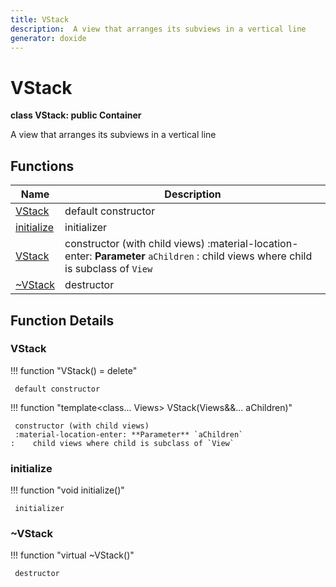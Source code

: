 ```yaml
---
title: VStack
description:  A view that arranges its subviews in a vertical line 
generator: doxide
---
```



# VStack

**class VStack: public Container**

 A view that arranges its subviews in a vertical line
  


## Functions

| Name | Description |
| ---- | ----------- |
| [VStack](#VStack) |  default constructor  |
| [initialize](#initialize) |  initializer  |
| [VStack](#VStack) |  constructor (with child views) :material-location-enter: **Parameter** `aChildren` :    child views where child is subclass of `View`  |
| [~VStack](#_u007eVStack) |  destructor  |

## Function Details

### VStack<a name="VStack"></a>
!!! function "VStack() = delete"

     default constructor
    

!!! function "template&lt;class... Views&gt; VStack(Views&amp;&amp;... aChildren)"

     constructor (with child views)
     :material-location-enter: **Parameter** `aChildren`
    :    child views where child is subclass of `View`
    

### initialize<a name="initialize"></a>
!!! function "void initialize()"

     initializer
    

### ~VStack<a name="_u007eVStack"></a>
!!! function "virtual ~VStack()"

     destructor
    

